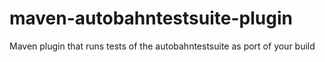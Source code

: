 maven-autobahntestsuite-plugin
==============================

Maven plugin that runs tests of the autobahntestsuite as port of your build
